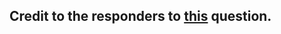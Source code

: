 ## Credit to the responders to [this](https://stackoverflow.com/questions/47999145/literate-way-to-index-a-list-where-each-element-has-an-interpretation/48001538?noredirect=1#comment82993726_48001538) question.
